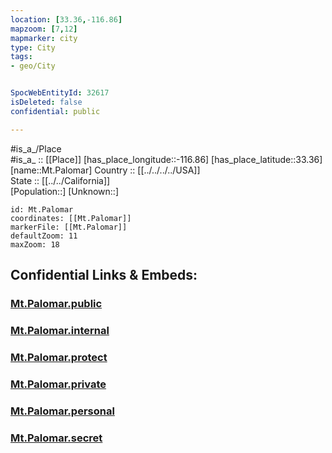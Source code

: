```yaml
---
location: [33.36,-116.86] 
mapzoom: [7,12] 
mapmarker: city 
type: City
tags:
- geo/City


SpocWebEntityId: 32617
isDeleted: false
confidential: public

---
```

#is_a_/Place  
#is_a_ :: [[Place]] 
[has_place_longitude::-116.86] 
[has_place_latitude::33.36] 
[name::Mt.Palomar] 
Country :: [[../../../../USA]]  
State :: [[../../California]]  
[Population::] 
[Unknown::] 


```leaflet
id: Mt.Palomar
coordinates: [[Mt.Palomar]] 
markerFile: [[Mt.Palomar]] 
defaultZoom: 11 
maxZoom: 18
```


## Confidential Links & Embeds: 

### [Mt.Palomar.public](/_public/\Earth\Continent\America~North\USA\USA~Pacific\California\counties~California\San_Diego,County\cities~San_DiegoMt.Palomar.public.md) 

### [Mt.Palomar.internal](/_internal/\Earth\Continent\America~North\USA\USA~Pacific\California\counties~California\San_Diego,County\cities~San_DiegoMt.Palomar.internal.md) 

### [Mt.Palomar.protect](/_protect/\Earth\Continent\America~North\USA\USA~Pacific\California\counties~California\San_Diego,County\cities~San_DiegoMt.Palomar.protect.md) 

### [Mt.Palomar.private](/_private/\Earth\Continent\America~North\USA\USA~Pacific\California\counties~California\San_Diego,County\cities~San_DiegoMt.Palomar.private.md) 

### [Mt.Palomar.personal](/_personal/\Earth\Continent\America~North\USA\USA~Pacific\California\counties~California\San_Diego,County\cities~San_DiegoMt.Palomar.personal.md) 

### [Mt.Palomar.secret](/_secret/\Earth\Continent\America~North\USA\USA~Pacific\California\counties~California\San_Diego,County\cities~San_DiegoMt.Palomar.secret.md)

